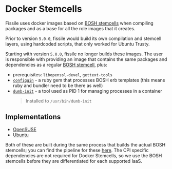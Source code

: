 # Docker Stemcells

Fissile uses docker images based on [BOSH stemcells](http://bosh.cloudfoundry.org/docs/stemcell.html) when compiling packages
and as a base for all the role images that it creates.

Prior to version `5.0.0`, fissile would build its own compilation and stemcell
layers, using hardcoded scripts, that only worked for Ubuntu Trusty.

Starting with version `5.0.0`, fissile no longer builds these images. The user
is responsible with providing an image that contains the same packages and
dependencies as a regular [BOSH stemcell](https://github.com/cloudfoundry/bosh-linux-stemcell-builder/tree/master/stemcell_builder/stages), plus:
- prerequisites: `libopenssl-devel`, `gettext-tools`
- [`configgin`](https://rubygems.org/gems/configgin) - a ruby gem that processes
  BOSH erb templates (this means ruby and bundler need to be there as well)
- [`dumb-init`](https://github.com/Yelp/dumb-init) - a tool used as PID 1 for managing processes in a container
  > Installed to `/usr/bin/dumb-init`

## Implementations

- [OpenSUSE](https://github.com/SUSE/fissile-stemcell-openSUSE/blob/42.2/Dockerfile)
- [Ubuntu](https://github.com/cloudfoundry-community/fissile-stemcell-ubuntu)

Both of these are built during the same process that builds the actual BOSH
stemcells; you can find the pipeline for these [here](https://ci.from-the.cloud/teams/main/pipelines/bosh-os-images).
The CPI specific dependencies are not required for Docker Stemcells, so we use
the BOSH stemcells before they are differentiated for each supported IaaS.

